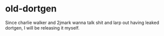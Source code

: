 # old-dortgen
Since charlie walker and 2jmark wanna talk shit and larp out having leaked dortgen, I will be releasing it myself.
